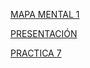 [MAPA MENTAL 1](https://github.com/asielromero/Mineria_de_Datos_2020_Grupo03/blob/master/MapaMental_1_1937895.pdf)


[PRESENTACIÓN](https://github.com/christiangarza1505813/fcfm/blob/master/Presentacion_VisualizacionDeDatos_7.pdf)


[PRACTICA 7](https://github.com/asielromero/Mineria_de_Datos_2020_Grupo03/blob/master/Practica%207.ipynb)

